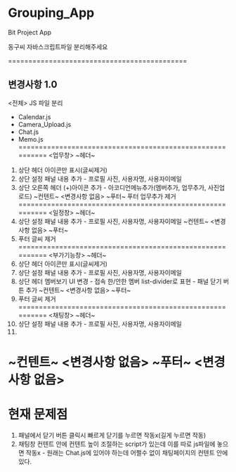 ﻿# Grouping_App
Bit Project App

동구씨 자바스크립트파일 분리해주세요 

============================================

## 변경사항 1.0

<전체>
JS 파일 분리
  - Calendar.js
  - Camera_Upload.js
  - Chat.js
  - Memo.js
==========================================================
<업무창>
~헤더~
  1) 상단 헤더 아이콘만 표시(글씨제거)
  2) 상단 설정 패널 내용 추가
	- 프로필 사진, 사용자명, 사용자이메일
  3) 상단 오른쪽 헤더 (+)아이콘 추가
	- 아코디언메뉴추가(멤버추가, 업무추가, 사진업로드)
~컨텐트~
  <변경사항 없음>
~푸터~
   푸터 업무추가 제거
==========================================================
<일정창>
~헤더~
  1) 상단 설정 패널 내용 추가
	- 프로필 사진, 사용자명, 사용자이메일
~컨텐트~
  <변경사항 없음>
~푸터~
  1) 푸터 글씨 제거
==========================================================
<부가기능창>
~헤더~
  1) 상단 헤더 아이콘만 표시(글씨제거)
  2) 상단 설정 패널 내용 추가
	- 프로필 사진, 사용자명, 사용자이메일
  3) 상단 헤더 멤버보기 UI 변경
	- 접속 한/안한 멤버 list-divider로 표현
	- 패널 닫기 버튼 추가 
~컨텐트~
  <변경사항 없음>
~푸터~
  1) 푸터 글씨 제거
==========================================================
<채팅창>
~헤더~
  1) 상단 설정 패널 내용 추가
	- 프로필 사진, 사용자명, 사용자이메일
  2) 
~컨텐트~
  <변경사항 없음>
~푸터~
  <변경사항 없음>
==========================================================
# 현재 문제점
  1) 패널에서 닫기 버튼 클릭시 빠르게 닫기를 누르면 작동x(길게 누르면 작동)
  2) 채팅창 컨텐트 안에 컨텐트 높이 조절하는 script가 있는데 이를 따로 js파일에 놓으면 작동x
	- 원래는 Chat.js에 있어야 하는데 어쩔수 없이 채팅페이지의 컨텐트 안에 있다.

